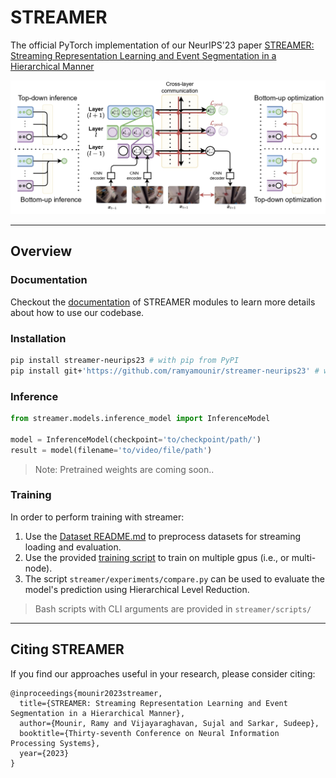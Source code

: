 # STREAMER

The official PyTorch implementation of our NeurIPS'23 paper [STREAMER: Streaming Representation Learning and Event Segmentation in a Hierarchical Manner](https://ramymounir.com/publications/streamer/)

![Overview of STREAMER](assets/overview.jpg)

---

## Overview

### Documentation

Checkout the [documentation](https://ramymounir.com/docs/streamer/) of STREAMER modules to learn more details about how to use our codebase.

### Installation

```bash
pip install streamer-neurips23 # with pip from PyPI
pip install git+'https://github.com/ramyamounir/streamer-neurips23' # with GitHub
```

### Inference

```python
from streamer.models.inference_model import InferenceModel

model = InferenceModel(checkpoint='to/checkpoint/path/')
result = model(filename='to/video/file/path')
```

> Note: Pretrained weights are coming soon..


### Training

In order to perform training with streamer:

1. Use the [Dataset README.md](streamer/preprocessing/README.md) to preprocess datasets for streaming loading and evaluation.
2. Use the provided [training script](streamer/train.py) to train on multiple gpus (i.e., or multi-node).
3. The script `streamer/experiments/compare.py` can be used to evaluate the model's prediction using Hierarchical Level Reduction.

> Bash scripts with CLI arguments are provided in `streamer/scripts/`

---

Citing STREAMER
-------
If you find our approaches useful in your research, please consider citing:
```
@inproceedings{mounir2023streamer,
  title={STREAMER: Streaming Representation Learning and Event Segmentation in a Hierarchical Manner},
  author={Mounir, Ramy and Vijayaraghavan, Sujal and Sarkar, Sudeep},
  booktitle={Thirty-seventh Conference on Neural Information Processing Systems},
  year={2023}
}
```


